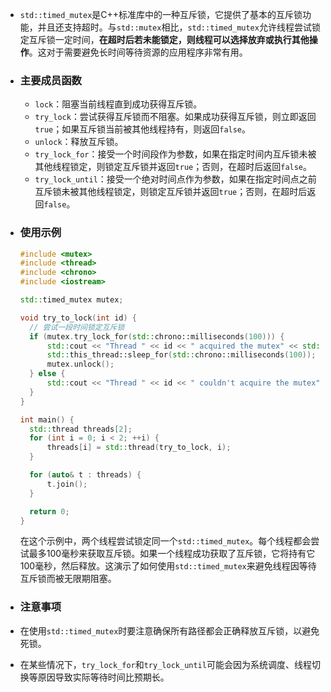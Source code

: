- `std::timed_mutex`是C++标准库中的一种互斥锁，它提供了基本的互斥锁功能，并且还支持超时。与`std::mutex`相比，`std::timed_mutex`允许线程尝试锁定互斥锁一定时间，**在超时后若未能锁定，则线程可以选择放弃或执行其他操作**。这对于需要避免长时间等待资源的应用程序非常有用。
- ### 主要成员函数
	- `lock`：阻塞当前线程直到成功获得互斥锁。
	- `try_lock`：尝试获得互斥锁而不阻塞。如果成功获得互斥锁，则立即返回`true`；如果互斥锁当前被其他线程持有，则返回`false`。
	- `unlock`：释放互斥锁。
	- `try_lock_for`：接受一个时间段作为参数，如果在指定时间内互斥锁未被其他线程锁定，则锁定互斥锁并返回`true`；否则，在超时后返回`false`。
	- `try_lock_until`：接受一个绝对时间点作为参数，如果在指定时间点之前互斥锁未被其他线程锁定，则锁定互斥锁并返回`true`；否则，在超时后返回`false`。
- ### 使用示例
  
  ```cpp
  #include <mutex>
  #include <thread>
  #include <chrono>
  #include <iostream>
  
  std::timed_mutex mutex;
  
  void try_to_lock(int id) {
    // 尝试一段时间锁定互斥锁
    if (mutex.try_lock_for(std::chrono::milliseconds(100))) {
        std::cout << "Thread " << id << " acquired the mutex" << std::endl;
        std::this_thread::sleep_for(std::chrono::milliseconds(100));
        mutex.unlock();
    } else {
        std::cout << "Thread " << id << " couldn't acquire the mutex" << std::endl;
    }
  }
  
  int main() {
    std::thread threads[2];
    for (int i = 0; i < 2; ++i) {
        threads[i] = std::thread(try_to_lock, i);
    }
  
    for (auto& t : threads) {
        t.join();
    }
  
    return 0;
  }
  ```
  
  在这个示例中，两个线程尝试锁定同一个`std::timed_mutex`。每个线程都会尝试最多100毫秒来获取互斥锁。如果一个线程成功获取了互斥锁，它将持有它100毫秒，然后释放。这演示了如何使用`std::timed_mutex`来避免线程因等待互斥锁而被无限期阻塞。
- ### 注意事项
- 在使用`std::timed_mutex`时要注意确保所有路径都会正确释放互斥锁，以避免死锁。
- 在某些情况下，`try_lock_for`和`try_lock_until`可能会因为系统调度、线程切换等原因导致实际等待时间比预期长。